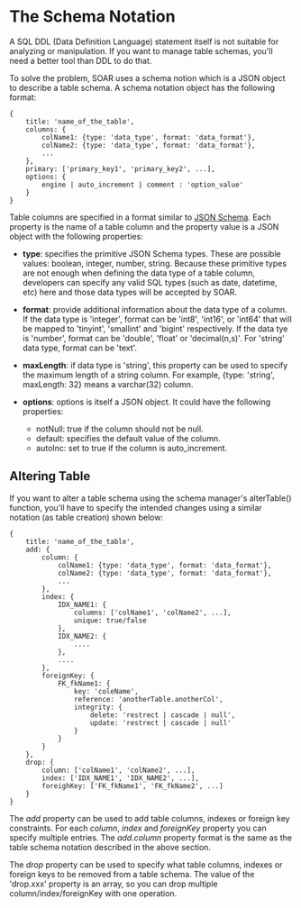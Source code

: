 The Schema Notation
===================

A SQL DDL (Data Definition Language) statement itself is not suitable for analyzing or manipulation. If you want to manage table schemas, you'll need a better tool than DDL to do that.

To solve the problem, SOAR uses a schema notion which is a JSON object to describe a table schema. A schema notation object has the following format:

    {
        title: 'name_of_the_table',
        columns: {
            colName1: {type: 'data_type', format: 'data_format'},
            colName2: {type: 'data_type', format: 'data_format'},
            ...
        },
        primary: ['primary_key1', 'primary_key2', ...],
        options: {
        	engine | auto_increment | comment : 'option_value'
        }
    }
    
Table columns are specified in a format similar to [JSON Schema](http://json-schema.org). Each property is the name of a table column and the property value is a JSON object with the following properties:

+ **type**: specifies the primitive JSON Schema types. These are possible values: boolean, integer, number, string. Because these primitive types are not enough when defining the data type of a table column, developers can specify any valid SQL types (such as date, datetime, etc) here and those data types will be accepted by SOAR.

+ **format**: provide additional information about the data type of a column. If the data type is 'integer', format can be 'int8', 'int16', or 'int64' that will be mapped to 'tinyint', 'smallint' and 'bigint' respectively. If the data tye is 'number', format can be 'double', 'float' or 'decimal(n,s)'. For 'string' data type, format can be 'text'.

+ **maxLength**: if data type is 'string', this property can be used to specify the maximum length of a string column. For example, {type: 'string', maxLength: 32} means a varchar(32) column.

+ **options**: options is itself a JSON object. It could have the following properties:

  + notNull: true if the column should not be null.
  + default: specifies the default value of the column.
  + autoInc: set to true if the column is auto_increment.
  
## Altering Table
If you want to alter a table schema using the schema manager's alterTable() function, you'll have to specify the intended changes using a similar notation (as table creation) shown below:

    {
        title: 'name_of_the_table',
        add: {
        	column: {
        	    colName1: {type: 'data_type', format: 'data_format'},
                colName2: {type: 'data_type', format: 'data_format'},
                ...
        	},
        	index: {
        	    IDX_NAME1: {
        	        columns: ['colName1', 'colName2', ...],
        	        unique: true/false
        	    },
        	    IDX_NAME2: {
        	        ....
        	    },
        	    ....
        	},
        	foreignKey: {
        	    FK_fkName1: {
        	        key: 'coleName',
        	        reference: 'anotherTable.anotherCol',
        	        integrity: {
        	            delete: 'restrect | cascade | null',
        	            update: 'restrect | cascade | null'
        	        }
        	    }
        	}
        },
        drop: {
            column: ['colName1', 'colName2', ...],
            index: ['IDX_NAME1', 'IDX_NAME2', ...],
            foreighKey: ['FK_fkName1', 'FK_fkName2', ...]
        }
    }
    
The _add_ property can be used to add table columns, indexes or foreign key constraints. For each _column_, _index_ and _foreignKey_ property you can specify multiple entries. The _add.column_ property format is the same as the table schema notation described in the above section.

The _drop_ property can be used to specify what table columns, indexes or foreign keys to be removed from a table schema. The value of the 'drop.xxx' property is an array, so you can drop multiple column/index/foreignKey with one operation.
